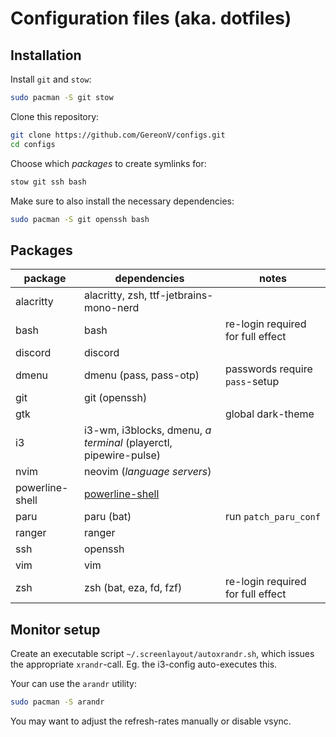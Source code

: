# Configuration files (aka. dotfiles)

## Installation

Install `git` and `stow`:
```sh
sudo pacman -S git stow
```

Clone this repository:
```sh
git clone https://github.com/GereonV/configs.git
cd configs
```

Choose which *packages* to create symlinks for:
```sh
stow git ssh bash
```

Make sure to also install the necessary dependencies:
```sh
sudo pacman -S git openssh bash
```

## Packages

| package         | dependencies                                                     | notes                             |
|-----------------|------------------------------------------------------------------|-----------------------------------|
| alacritty       | alacritty, zsh, ttf-jetbrains-mono-nerd                          |                                   |
| bash            | bash                                                             | re-login required for full effect |
| discord         | discord                                                          |                                   |
| dmenu           | dmenu (pass, pass-otp)                                           | passwords require `pass`-setup    |
| git             | git (openssh)                                                    |                                   |
| gtk             |                                                                  | global dark-theme                 |
| i3              | i3-wm, i3blocks, dmenu, *a terminal* (playerctl, pipewire-pulse) |                                   |
| nvim            | neovim (*language servers*)                                      |                                   |
| powerline-shell | [powerline-shell](https://github.com/b-ryan/powerline-shell)     |                                   |
| paru            | paru (bat)                                                       | run `patch_paru_conf`             |
| ranger          | ranger                                                           |                                   |
| ssh             | openssh                                                          |                                   |
| vim             | vim                                                              |                                   |
| zsh             | zsh (bat, eza, fd, fzf)                                          | re-login required for full effect |

## Monitor setup

Create an executable script `~/.screenlayout/autoxrandr.sh`,
which issues the appropriate `xrandr`-call.
Eg. the i3-config auto-executes this.

Your can use the `arandr` utility:
```sh
sudo pacman -S arandr
```
You may want to adjust the refresh-rates manually or disable vsync.
